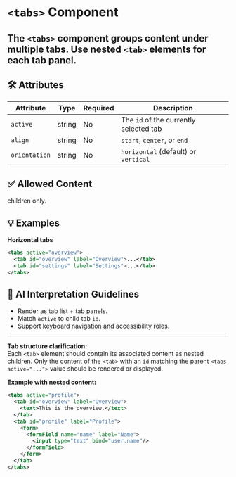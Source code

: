 # `<tabs>` Component

The `<tabs>` component groups content under multiple tabs. Use nested `<tab>` elements for each tab panel.
---

## 🛠 Attributes
| Attribute | Type | Required | Description |
|-----------|------|----------|-------------|
| `active` | string | No | The `id` of the currently selected tab |
| `align` | string | No | `start`, `center`, or `end` |
| `orientation` | string | No | `horizontal` (default) or `vertical` |

## ✅ Allowed Content
<tab> children only.

## 💡 Examples
**Horizontal tabs**
```xml
<tabs active="overview">
  <tab id="overview" label="Overview">...</tab>
  <tab id="settings" label="Settings">...</tab>
</tabs>
```

## 🧩 AI Interpretation Guidelines
- Render as tab list + tab panels.
- Match `active` to child tab `id`.
- Support keyboard navigation and accessibility roles.
---


**Tab structure clarification:**  
Each `<tab>` element should contain its associated content as nested children. Only the content of the `<tab>` with an `id` matching the parent `<tabs active="...">` value should be rendered or displayed.

**Example with nested content:**
```xml
<tabs active="profile">
  <tab id="overview" label="Overview">
    <text>This is the overview.</text>
  </tab>
  <tab id="profile" label="Profile">
    <form>
      <formField name="name" label="Name">
        <input type="text" bind="user.name"/>
      </formField>
    </form>
  </tab>
</tabs>
```
